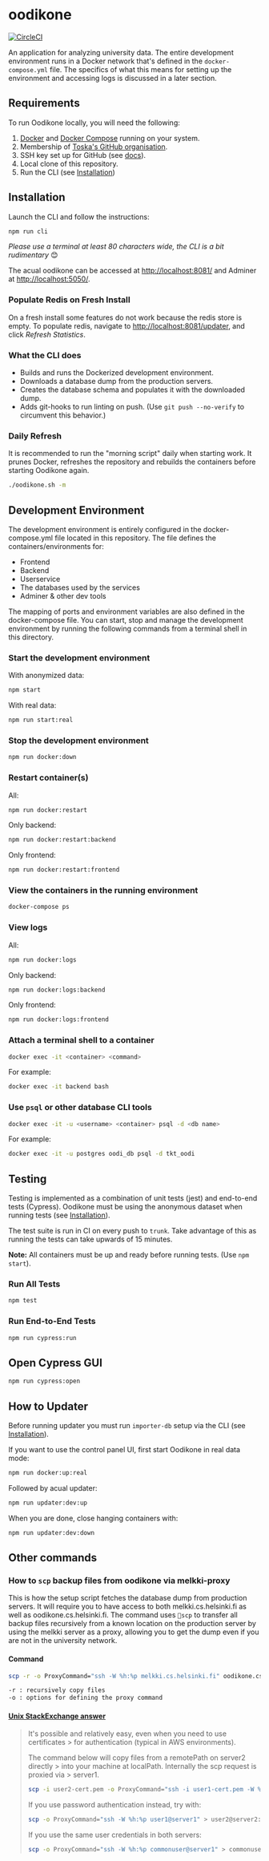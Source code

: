 # oodikone

[![CircleCI](https://circleci.com/gh/UniversityOfHelsinkiCS/oodikone/tree/master.svg?style=svg)](https://app.circleci.com/pipelines/github/UniversityOfHelsinkiCS/oodikone)

An application for analyzing university data. The entire development environment runs in a Docker network that's defined in the `docker-compose.yml` file. The specifics of what this means for setting up the environment and accessing logs is discussed in a later section.

## Requirements

To run Oodikone locally, you will need the following:

1. [Docker](https://docs.docker.com/install/) and [Docker Compose](https://docs.docker.com/compose/install/) running on your system.
2. Membership of [Toska's GitHub organisation](https://github.com/UniversityOfHelsinkiCS).
3. SSH key set up for GitHub (see [docs](https://docs.github.com/en/github/authenticating-to-github/connecting-to-github-with-ssh)).
4. Local clone of this repository.
5. Run the CLI (see [Installation](#Installation))

## Installation

Launch the CLI and follow the instructions:

```bash
npm run cli
```

*Please use a terminal at least 80 characters wide, the CLI is a bit rudimentary* 😊

The acual oodikone can be accessed at [http://localhost:8081/](http://localhost:8081/) and Adminer at [http://localhost:5050/](http://localhost:5050/?pgsql=db&username=postgres).

### Populate Redis on Fresh Install

On a fresh install some features do not work because the redis store is empty. To populate redis, navigate to [http://localhost:8081/updater](http://localhost:8081/updater), and click *Refresh Statistics*.

### What the CLI does

- Builds and runs the Dockerized development environment.
- Downloads a database dump from the production servers.
- Creates the database schema and populates it with the downloaded dump.
- Adds git-hooks to run linting on push. (Use `git push --no-verify` to circumvent this behavior.)

### Daily Refresh

It is recommended to run the "morning script" daily when starting work. It prunes Docker, refreshes the repository and rebuilds the containers before starting Oodikone again.

```bash
./oodikone.sh -m
```

## Development Environment

The development environment is entirely configured in the docker-compose.yml file located in this repository. The file defines the containers/environments for:

- Frontend
- Backend
- Userservice
- The databases used by the services
- Adminer & other dev tools

The mapping of ports and environment variables are also defined in the docker-compose file. You can start, stop and manage the development environment by running the following commands from a terminal shell in this directory.

### Start the development environment

With anonymized data:

```bash
npm start
```

With real data:

```bash
npm run start:real
```

### Stop the development environment

```bash
npm run docker:down
```

### Restart container(s)

All:

```bash
npm run docker:restart
```

Only backend:

```bash
npm run docker:restart:backend
```

Only frontend:

```bash
npm run docker:restart:frontend
```

### View the containers in the running environment

```bash
docker-compose ps
```

### View logs

All:

```bash
npm run docker:logs
```

Only backend:

```bash
npm run docker:logs:backend
```

Only frontend:

```bash
npm run docker:logs:frontend
```

### Attach a terminal shell to a container

```bash
docker exec -it <container> <command>
```

For example:

```bash
docker exec -it backend bash
```

### Use `psql` or other database CLI tools

```bash
docker exec -it -u <username> <container> psql -d <db name>
```

For example:

```bash
docker exec -it -u postgres oodi_db psql -d tkt_oodi
```

## Testing

Testing is implemented as a combination of unit tests (jest) and end-to-end tests (Cypress). Oodikone must be using the anonymous dataset when running tests (see [Installation](#Installation)).

The test suite is run in CI on every push to `trunk`. Take advantage of this as running the tests can take upwards of 15 minutes.

**Note:** All containers must be up and ready before running tests. (Use `npm start`).

### Run All Tests

```bash
npm test
```

### Run End-to-End Tests

```bash
npm run cypress:run
```

## Open Cypress GUI

```bash
npm run cypress:open
```

## How to Updater

Before running updater you must run `importer-db` setup via the CLI (see [Installation](#Installation)).

If you want to use the control panel UI, first start Oodikone in real data mode:

```bash
npm run docker:up:real
```

Followed by acual updater:

```bash
npm run updater:dev:up
```

When you are done, close hanging containers with:

```bash
npm run updater:dev:down
```

## Other commands

### How to `scp` backup files from oodikone via melkki-proxy

This is how the setup script fetches the database dump from production servers. It will require you to have access to both melkki.cs.helsinki.fi as well as oodikone.cs.helsinki.fi. The command uses `scp` to transfer all backup files recursively from a known location on the production server by using the melkki server as a proxy, allowing you to get the dump even if you are not in the university network.

#### Command

```bash
scp -r -o ProxyCommand="ssh -W %h:%p melkki.cs.helsinki.fi" oodikone.cs.helsinki.fi:/home/tkt_oodi/backups/* ./backups/

-r : recursively copy files
-o : options for defining the proxy command
```

#### [Unix StackExchange answer](https://unix.stackexchange.com/questions/355640/how-to-scp-via-an-intermediate-machine)

> It's possible and relatively easy, even when you need to use certificates > for authentication (typical in AWS environments).
>
> The command below will copy files from a remotePath on server2 directly > into your machine at localPath. Internally the scp request is proxied via > server1.
>
> ```bash
> scp -i user2-cert.pem -o ProxyCommand="ssh -i user1-cert.pem -W %h:%p > user1@server1" user2@server2:/<remotePath> <localpath>
> ```
>
> If you use password authentication instead, try with:
>
> ```bash
> scp -o ProxyCommand="ssh -W %h:%p user1@server1" > user2@server2:/<remotePath> <localpath>
> ```
>
> If you use the same user credentials in both servers:
>
> ```bash
> scp -o ProxyCommand="ssh -W %h:%p commonuser@server1" > commonuser@server2:/<remotePath> <localpath>
> ```
